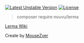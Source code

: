 [![Latest Unstable Version](https://poser.pugx.org/Nouvu/lerma/v)](https://packagist.org/packages/nouvu/lerma) [![License](https://poser.pugx.org/nouvu/lerma/license)](https://packagist.org/packages/nouvu/lerma)

> composer require nouvu/lerma

[Lerma Wiki](https://github.com/MouseZver/Lerma/wiki)

Create by [MouseZver](https://php.ru/forum/members/40235)
